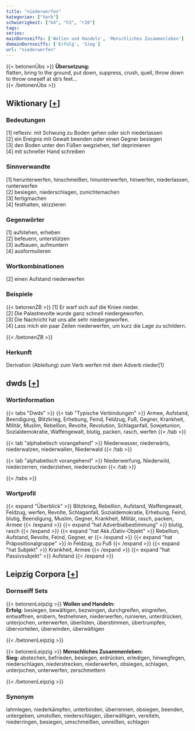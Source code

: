 ```yaml
---
title: "niederwerfen"
kategorien: ["Verb"]
schwierigkeit: ["k4", "h3", "r20"]
tags:
series:
mainDornseiffs: ['Wollen und Handeln', 'Menschliches Zusammenleben']
domainDornseiffs: ['Erfolg', 'Sieg']
url: "niederwerfen"
---
```


{{< betonenÜbs >}}
**Übersetzung:**  
flatten, bring to the ground, put down, suppress, crush, quell, throw  down  
to throw oneself at sb’s feet...  
{{< /betonenÜbs >}}

## Wiktionary [[+](https://de.wiktionary.org/wiki/niederwerfen)]

### Bedeutungen
[1] reflexiv: mit Schwung zu Boden gehen oder sich niederlassen  
[2] ein Ereignis mit Gewalt beenden oder einen Gegner besiegen  
[3] den Boden unter den Füßen wegziehen, tief deprimieren  
[4] mit schneller Hand schreiben  

### Sinnverwandte
[1] herunterwerfen, hinschmeißen, hinunterwerfen, hinwerfen, niederlassen, runterwerfen  
[2] besiegen, niederschlagen, zunichtemachen  
[3] fertigmachen  
[4] festhalten, skizzieren  

### Gegenwörter
[1] aufstehen, erheben  
[2] befeuern, unterstützen  
[3] aufbauen, aufmuntern  
[4] ausformulieren  

### Wortkombinationen
[2] einen Aufstand niederwerfen  

### Beispiele
{{< betonenZB >}}
[1] Er warf sich auf die Kniee nieder.  
[2] Die Palastrevolte wurde ganz schnell niedergeworfen.  
[3] Die Nachricht hat uns alle sehr niedergeworfen.  
[4] Lass mich ein paar Zeilen niederwerfen, um kurz die Lage zu schildern.  

{{< /betonenZB >}}
### Herkunft
Derivation (Ableitung) zum Verb werfen mit dem Adverb nieder[1]  



## dwds [[+](https://www.dwds.de/wb/niederwerfen)]

### Wortinformation
{{< tabs "Dwds" >}}
{{< tab "Typische Verbindungen" >}}
Armee, Aufstand, Beendigung, Blitzkrieg, Erhebung, Feind, Feldzug, Fuß, Gegner, Krankheit, Militär, Muslim, Rebellion, Revolte, Revolution, Schlaganfall, Sowjetunion, Sozialdemokratie, Waffengewalt, blutig, packen, rasch, werfen
{{< /tab >}}

{{< tab "alphabetisch vorangehend" >}}
Niederwasser, niederwärts, niederwalzen, niederwallen, Niederwald
{{< /tab >}}

{{< tab "alphabetisch vorangehend" >}}
Niederwerfung, Niederwild, niederzerren, niederziehen, niederzucken
{{< /tab >}}

{{< /tabs >}}

### Wortprofil
{{< expand "Überblick" >}} Blitzkrieg, Rebellion, Aufstand, Waffengewalt, Feldzug, werfen, Revolte, Schlaganfall, Sozialdemokratie, Erhebung, Feind, blutig, Beendigung, Muslim, Gegner, Krankheit, Militär, rasch, packen, Armee {{< /expand >}}
{{< expand "hat Adverbialbestimmung" >}} blutig, rasch {{< /expand >}}
{{< expand "hat Akk./Dativ-Objekt" >}} Rebellion, Aufstand, Revolte, Feind, Gegner, er {{< /expand >}}
{{< expand "hat Präpositionalgruppe" >}} in Feldzug, zu Fuß {{< /expand >}}
{{< expand "hat Subjekt" >}} Krankheit, Armee {{< /expand >}}
{{< expand "hat Passivsubjekt" >}} Aufstand {{< /expand >}}

## Leipzig Corpora [[+](https://corpora.uni-leipzig.de/en/res?word=niederwerfen&corpusId=deu_newscrawl-public_2018)]

### Dornseiff Sets
{{< betonenLeipzig >}}
**Wollen und Handeln:**  
**Erfolg:** besiegen, bewältigen, bezwingen, durchgreifen, eingreifen, entwaffnen, erobern, festnehmen, niederwerfen, ruinieren, unterdrücken, unterjochen, unterwerfen, überlisten, überstimmen, übertrumpfen, übervorteilen, überwinden, überwältigen  

{{< /betonenLeipzig >}}


{{< betonenLeipzig >}}
**Menschliches Zusammenleben:**  
**Sieg:** abstechen, befrieden, besiegen, erdrücken, erledigen, hinwegfegen, niederschlagen, niederstrecken, niederwerfen, obsiegen, schlagen, unterjochen, unterwerfen, zerschmettern  

{{< /betonenLeipzig >}}

### Synonym
lahmlegen, niederkämpfen, unterbinden, überrennen, obsiegen, beenden, untergeben, umstoßen, niederschlagen, überwältigen, vereiteln, niederringen, besiegen, umschmeißen, umreißen, schlagen

